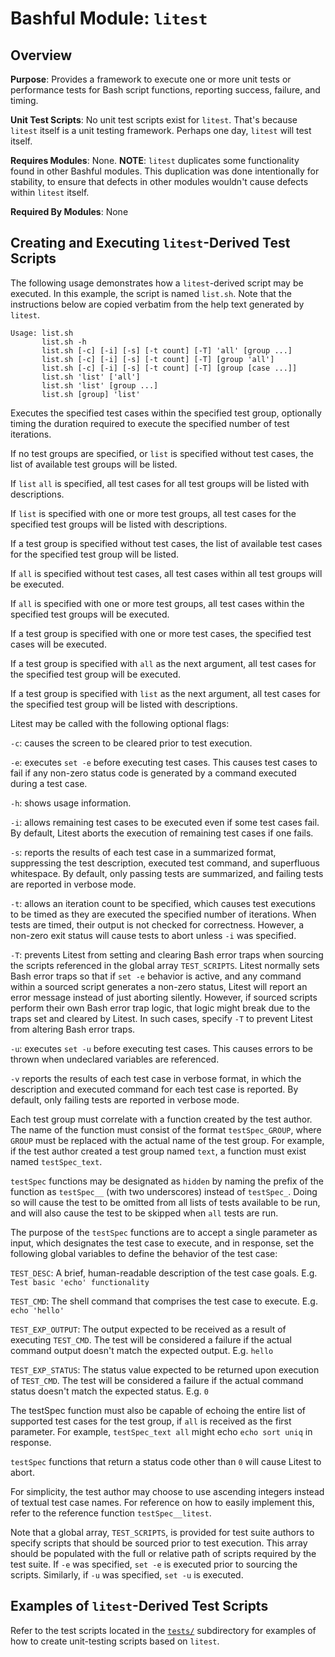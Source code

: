 # Bashful Module: `litest`

## Overview

**Purpose**: Provides a framework to execute one or more unit tests or performance tests for Bash script functions, reporting success, failure, and timing.

**Unit Test Scripts**: No unit test scripts exist for `litest`.  That's because `litest` itself is a unit testing framework.  Perhaps one day, `litest` will test itself.

**Requires Modules**: None. **NOTE**: `litest` duplicates some functionality found in other Bashful modules.  This duplication was done intentionally for stability, to ensure that defects in other modules wouldn't cause defects within `litest` itself.

**Required By Modules**: None

## Creating and Executing `litest`-Derived Test Scripts

The following usage demonstrates how a `litest`-derived script may be executed.  In this example, the script is named `list.sh`.  Note that the instructions below are copied verbatim from the help text generated by `litest`.

```
Usage: list.sh
       list.sh -h
       list.sh [-c] [-i] [-s] [-t count] [-T] 'all' [group ...]
       list.sh [-c] [-i] [-s] [-t count] [-T] [group 'all']
       list.sh [-c] [-i] [-s] [-t count] [-T] [group [case ...]]
       list.sh 'list' ['all']
       list.sh 'list' [group ...]
       list.sh [group] 'list'
```

Executes the specified test cases within the specified test group, optionally timing the duration required to execute the specified number of test iterations.

If no test groups are specified, or `list` is specified without test cases, the list of available test groups will be listed.

If `list` `all` is specified, all test cases for all test groups will be listed with descriptions.

If `list` is specified with one or more test groups, all test cases for the specified test groups will be listed with descriptions.

If a test group is specified without test cases, the list of available test cases for the specified test group will be listed.

If `all` is specified without test cases, all test cases within all test groups will be executed.

If `all` is specified with one or more test groups, all test cases within the specified test groups will be executed.

If a test group is specified with one or more test cases, the specified test cases will be executed.

If a test group is specified with `all` as the next argument, all test cases for the specified test group will be executed.

If a test group is specified with `list` as the next argument, all test cases for the specified test group will be listed with descriptions.

Litest may be called with the following optional flags:

`-c`: causes the screen to be cleared prior to test execution.

`-e`: executes `set -e` before executing test cases.  This causes test cases to fail if any non-zero status code is generated by a command executed during a test case.

`-h`: shows usage information.

`-i`: allows remaining test cases to be executed even if some test cases fail.  By default, Litest aborts the execution of remaining test cases if one fails.

`-s`: reports the results of each test case in a summarized format, suppressing the test description, executed test command, and superfluous whitespace. By default, only passing tests are summarized, and failing tests are reported in verbose mode.

`-t`: allows an iteration count to be specified, which causes test executions to be timed as they are executed the specified number of iterations. When tests are timed, their output is not checked for correctness. However, a non-zero exit status will cause tests to abort unless `-i` was specified.

`-T`: prevents Litest from setting and clearing Bash error traps when sourcing the scripts referenced in the global array `TEST_SCRIPTS`.  Litest normally sets Bash error traps so that if `set -e` behavior is active, and any command within a sourced script generates a non-zero status, Litest will report an error message instead of just aborting silently.  However, if sourced scripts perform their own Bash error trap logic, that logic might break due to the traps set and cleared by Litest.  In such cases, specify `-T` to prevent Litest from altering Bash error traps.

`-u`: executes `set -u` before executing test cases.  This causes errors to be thrown when undeclared variables are referenced.

`-v` reports the results of each test case in verbose format, in which the description and executed command for each test case is reported.  By default, only failing tests are reported in verbose mode.

Each test group must correlate with a function created by the test author. The name of the function must consist of the format `testSpec_GROUP`, where `GROUP` must be replaced with the actual name of the test group.  For example, if the test author created a test group named `text`, a function must exist named `testSpec_text`.

`testSpec` functions may be designated as `hidden` by naming the prefix of the function as `testSpec__` (with two underscores) instead of `testSpec_`. Doing so will cause the test to be omitted from all lists of tests available to be run, and will also cause the test to be skipped when `all` tests are run.

The purpose of the `testSpec` functions are to accept a single parameter as input, which designates the test case to execute, and in response, set the following global variables to define the behavior of the test case:

`TEST_DESC`: A brief, human-readable description of the test case goals.  E.g. `Test basic 'echo' functionality`

`TEST_CMD`: The shell command that comprises the test case to execute.  E.g. `echo 'hello'`

`TEST_EXP_OUTPUT`: The output expected to be received as a result of executing `TEST_CMD`.  The test will be considered a failure if the actual command output doesn't match the expected output.  E.g. `hello`

`TEST_EXP_STATUS`: The status value expected to be returned upon execution of `TEST_CMD`.  The test will be considered a failure if the actual command status doesn't match the expected status.  E.g. `0`

The testSpec function must also be capable of echoing the entire list of supported test cases for the test group, if `all` is received as the first parameter.  For example, `testSpec_text all` might echo `echo sort uniq` in response.

`testSpec` functions that return a status code other than `0` will cause Litest to abort.

For simplicity, the test author may choose to use ascending integers instead of textual test case names.  For reference on how to easily implement this, refer to the reference function `testSpec__litest`.

Note that a global array, `TEST_SCRIPTS`, is provided for test suite authors to specify scripts that should be sourced prior to test execution.  This array should be populated with the full or relative path of scripts required by the test suite.  If `-e` was specified, `set -e` is executed prior to sourcing the scripts.  Similarly, if `-u` was specified, `set -u` is executed.

## Examples of `litest`-Derived Test Scripts

Refer to the test scripts located in the [`tests/`](../../tests) subdirectory for examples of how to create unit-testing scripts based on `litest`.
